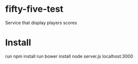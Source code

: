 fifty-five-test
===============

Service that display players scores

Install
===============

run npm install
run bower install
node server.js
localhost:3000
